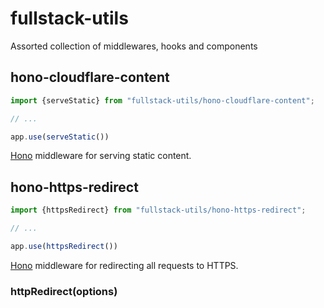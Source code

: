 # fullstack-utils
Assorted collection of middlewares, hooks and components

## hono-cloudflare-content
```javascript
import {serveStatic} from "fullstack-utils/hono-cloudflare-content";

// ...

app.use(serveStatic())
```
[Hono](https://hono.dev/) middleware for serving static content.

## hono-https-redirect

```javascript
import {httpsRedirect} from "fullstack-utils/hono-https-redirect";

// ...

app.use(httpsRedirect())
```
[Hono](https://hono.dev/) middleware for redirecting all requests to HTTPS.

### httpRedirect(options)
